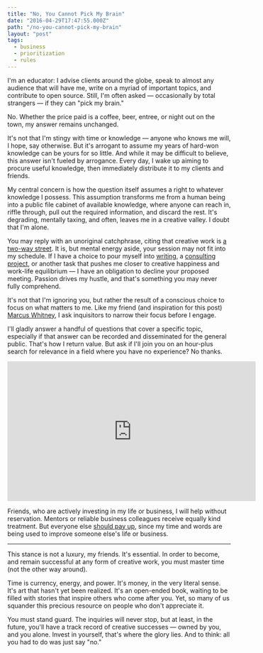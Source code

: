 ```yaml
---
title: "No, You Cannot Pick My Brain"
date: "2016-04-29T17:47:55.000Z"
path: "/no-you-cannot-pick-my-brain"
layout: "post"
tags:
  - business
  - prioritization
  - rules
---
```

I'm an educator: I advise clients around the globe, speak to almost any audience that will have me, write on a myriad of important topics, and contribute to open source. Still, I'm often asked &mdash; occasionally by total strangers &mdash; if they can "pick my brain."

No. Whether the price paid is a coffee, beer, entree, or night out on the town, my answer remains unchanged.

It's not that I'm stingy with time or knowledge &mdash; anyone who knows me will, I hope, say otherwise. But it's arrogant to assume my years of hard-won knowledge can be yours for so little. And while it may be difficult to believe, this answer isn't fueled by arrogance. Every day, I wake up aiming to procure useful knowledge, then immediately distribute it to my clients and friends.

My central concern is how the question itself assumes a right to whatever knowledge I possess. This assumption transforms me from a human being into a public file cabinet of available knowledge, where anyone can reach in, riffle through, pull out the required information, and discard the rest. It's degrading, mentally taxing, and often, leaves me in a creative valley. I doubt that I'm alone.
 
You may reply with an unoriginal catchphrase, citing that creative work is [a two-way street](https://hbr.org/2015/01/the-art-of-giving-and-receiving-advice). It is, but mental energy aside, your session may not fit into my schedule. If I have a choice to pour myself into [writing](http://nicholaswyoung.com), a [consulting project](http://untilnow.co), or another task that pushes me closer to creative happiness and work-life equilibrium &mdash; I have an obligation to decline your proposed meeting. Passion drives my hustle, and that's something you may never fully comprehend.

It's not that I'm ignoring you, but rather the result of a conscious choice to focus on what matters to me. Like my friend (and inspiration for this post) [Marcus Whitney](http://www.unlikely.co/marcus-whitney), I ask inquisitors to narrow their focus before I engage. 

I'll gladly answer a handful of questions that cover a specific topic, especially if that answer can be recorded and disseminated for the general public. That's how I return value. But ask if I'll join you on an hour-plus search for relevance in a field where you have no experience? No thanks.

<iframe width="560" height="315" src="https://www.youtube.com/embed/0u_U7bw4MjM" frameborder="0" allowfullscreen></iframe>

Friends, who are actively investing in my life or business, I will help without reservation. Mentors or reliable business colleagues receive equally kind treatment. But everyone else [should pay up](https://creativemornings.com/talks/mike-monteiro--2/1), since my time and words are being used to improve someone else's life or business.

---

This stance is not a luxury, my friends. It's essential. In order to become, and remain successful at any form of creative work, you must master time (not the other way around).

Time is currency, energy, and power. It's money, in the very literal sense. It's art that hasn't yet been realized. It's an open-ended book, waiting to be filled with stories that inspire others who come after you. Yet, so many of us squander this precious resource on people who don't appreciate it.

You must stand guard. The inquiries will never stop, but at least, in the future, you'll have a track record of creative successes &mdash; owned by you, and you alone. Invest in yourself, that's where the glory lies. And to think: all you had to do was just say "no."
